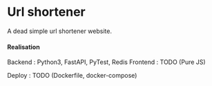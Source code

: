 # Url shortener

A dead simple url shortener website.

#### Realisation

Backend : Python3, FastAPI, PyTest, Redis
Frontend : TODO (Pure JS)

Deploy : TODO (Dockerfile, docker-compose)